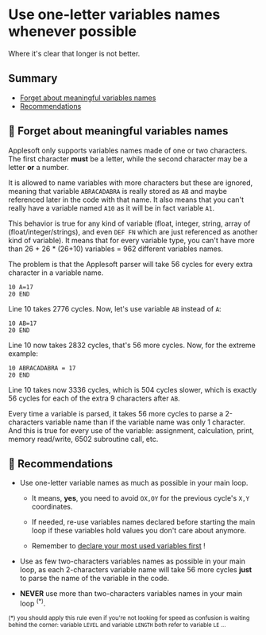 # Use one-letter variables names whenever possible
Where it's clear that longer is not better.
## Summary
- [Forget about meaningful variables names](#-forget-about-meaningful-variables-names)
- [Recommendations](#-recommendations)

## 🍎 Forget about meaningful variables names

Applesoft only supports variables names made of one or two characters. The first character **must** be a letter, while the second character may be a letter **or** a number.

It is allowed to name variables with more characters but these are ignored, meaning that variable ``ABRACADABRA`` is really stored as ``AB`` and maybe referenced later in the code with that name. It also means that you can't really have a variable named ``A10`` as it will be in fact variable ``A1``.

This behavior is true for any kind of variable (float, integer, string, array of (float/integer/strings), and even ``DEF FN`` which are just referenced as another kind of variable). It means that for every variable type, you can't have more than 26 + 26 * (26+10) variables = 962 different variables names.

The problem is that the Applesoft parser will take 56 cycles for every extra character in a variable name.

```basic
10 A=17
20 END
```

Line 10 takes 2776 cycles. Now, let's use variable ``AB`` instead of ``A``:

```basic
10 AB=17
20 END
```

Line 10 now takes 2832 cycles, that's 56 more cycles. Now, for the extreme example:

```basic
10 ABRACADABRA = 17
20 END
```

Line 10 takes now 3336 cycles, which is 504 cycles slower, which is exactly 56 cycles for each of the extra 9 characters after ``AB``.

Every time a variable is parsed, it takes 56 more cycles to parse a 2-characters variable name than if the variable name was only 1 character. And this is true for every use of the variable: assignment, calculation, print, memory read/write, 6502 subroutine call, etc.

## 🍎 Recommendations

- Use one-letter variable names as much as possible in your main loop. 
  
  - It means, **yes**, you need to avoid ``OX,OY`` for the previous cycle's ``X,Y`` coordinates. 
  
  - If needed, re-use variables names declared before starting the main loop if these variables hold values you don't care about anymore.
  
  - Remember to [declare your most used variables first](02_declare_most_used_variables_first.md) !

- Use as few two-characters variables names as possible in your main loop, as each 2-characters variable name will take 56 more cycles **just** to parse the name of the variable in the code.

- **NEVER** use more than two-characters variables names in your main loop <sup>(*)</sup>.

<sup>(*) you should apply this rule even if you're not looking for speed as confusion is waiting behind the corner: variable ``LEVEL`` and variable ``LENGTH`` both refer to variable ``LE`` ...</sup>
